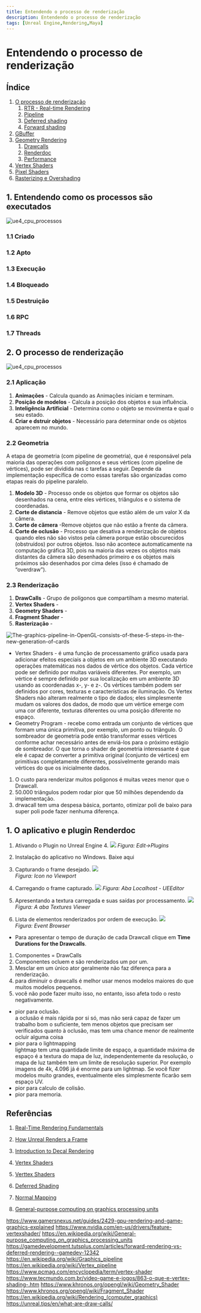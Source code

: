 ```yaml
---
title: Entendendo o processo de renderização
description: Entendendo o processo de renderização
tags: [Unreal Engine,Rendering,Maya]
---
```


# Entendendo o processo de renderização

## Índice
1. [O processo de renderização](#1)
    1. [RTR - Real-time Rendering](#1.1)
    1. [Pipeline](#1.1)
    1. [Deferred shading](#1.1)
    1. [Forward shading](#1.1)    
1. [GBuffer](#2)            
1. [Geometry Rendering](#2)    
    1. [Drawcalls](#2.1)
    1. [Renderdoc](#2.1)    
    1. [Performance](#2.1)        
1. [Vertex Shaders](#3)        
1. [Pixel Shaders](#4)
1. [Rasterizing e Overshading](#3)     

## 1. Entendendo como os processos são executados
![ue4_cpu_processos](imagens/ue4_cpu_processos.jpg)

### 1.1 Criado
### 1.2 Apto
### 1.3 Execução
### 1.4 Bloqueado
### 1.5 Destruição
### 1.6 RPC
### 1.7 Threads

## 2. O processo de renderização
![ue4_cpu_processos](imagens/ue4_gpu_pipeline.jpg)

### 2.1 Aplicação
1. **Animações** - Calcula quando as Animações iniciam e terminam.
1. **Posição de modelos** - Calcula a posição dos objetos e sua influência.
1. **Inteligência Artificial** - Determina como o objeto se movimenta e qual o seu estado.
1. **Criar e dstruir objetos** - Necessário para determinar onde os objetos aparecem no mundo.

### 2.2 Geometria
A etapa de geometria (com pipeline de geometria), que é responsável pela maioria das operações com polígonos e seus vértices (com pipeline de vértices), pode ser dividida nas c tarefas a seguir. Depende da implementação específica de como essas tarefas são organizadas como etapas reais do pipeline paralelo.

1. **Modelo 3D** - Processo onde os objetos que formar os objetos são desenhados na cena, entre eles vértices, triângulos e o sistema de coordenadas.
1. **Corte de distancia** - Remove objetos que estão além de um valor X da câmera.
1. **Corte de câmera** -Remove objetos que não estão a frente da câmera.
1. **Corte de oclusão** - Processo que desativa a renderização de objetos quando eles não são vistos pela câmera porque estão obscurecidos (obstruídos) por outros objetos. Isso não acontece automaticamente na computação gráfica 3D, pois na maioria das vezes os objetos mais distantes da câmera são desenhados primeiro e os objetos mais próximos são desenhados por cima deles (isso é chamado de “overdraw”).

### 2.3 Renderização
1. **DrawCalls** - Grupo de polígonos que compartilham a mesmo material.
1. **Vertex Shaders** - 
1. **Geometry Shaders** -
1. **Fragment Shader** -
1. **Rasterização** -


![The-graphics-pipeline-in-OpenGL-consists-of-these-5-steps-in-the-new-generation-of-cards](imagens/The-graphics-pipeline-in-OpenGL-consists-of-these-5-steps-in-the-new-generation-of-cards.jpg)

- Vertex Shaders - é uma função de processamento gráfico usada para adicionar efeitos especiais a objetos em um ambiente 3D executando operações matemáticas nos dados de vértice dos objetos. Cada vértice pode ser definido por muitas variáveis diferentes. Por exemplo, um vértice é sempre definido por sua localização em um ambiente 3D usando as coordenadas x-, y- e z-. Os vértices também podem ser definidos por cores, texturas e características de iluminação. Os Vertex Shaders não alteram realmente o tipo de dados; eles simplesmente mudam os valores dos dados, de modo que um vértice emerge com uma cor diferente, texturas diferentes ou uma posição diferente no espaço.
- Geometry Program - recebe como entrada um conjunto de vértices que formam uma única primitiva, por exemplo, um ponto ou triângulo. O sombreador de geometria pode então transformar esses vértices conforme achar necessário antes de enviá-los para o próximo estágio de sombreador. O que torna o shader de geometria interessante é que ele é capaz de converter a primitiva original (conjunto de vértices) em primitivas completamente diferentes, possivelmente gerando mais vértices do que os inicialmente dados.

1. O custo para renderizar muitos poligonos é muitas vezes menor que o Drawcall.
1. 50.000 triângulos podem rodar pior que 50 milhões dependendo da implementação.
1. drwacall tem uma despesa básica, portanto, otimizar poli de baixo para super poli pode fazer nenhuma diferença.  

## 1. O aplicativo e plugin Renderdoc
1. Ativando o Plugin no Unreal Engine 4.
  ![](imagens/ue4_renderdoc_plugin.jpg)
  *Figura: Edit->Plugins*  

1. Instalação do aplicativo no Windows.
Baixe aqui
1. Capturando o frame desejado.
  ![](imagens/ue4_renderdoc_plugin_view.jpg)      
  *Figura: Icon no Viewport*  

1. Carregando o frame capturado.
  ![](imagens/ue4_renderdoc.jpg)
  *Figura: Aba Localhost - UEEditor*  

1. Apresentando a textura carregada e suas saídas por processamento.
  ![](imagens/ue4_renderdoc_texture_viewer.jpg)
  *Figura: A aba Textures Viewer*  
1. Lista de elementos renderizados por ordem de execução.
  ![](imagens/ue4_renderdoc_event_browser.jpg)    
  *Figura: Event Browser*  
  - Para apresentar o tempo de duração de cada Drawcall clique em **Time Durations for the Drawcalls**.

1. Componentes = DrawCalls
1. Componentes ocluem e são renderizados um por um.
1. Mesclar em um único ator geralmente não faz diferença para a renderização.
1. para diminuir o drawcalls é melhor usar menos modelos maiores do que muitos modelos pequenos.
1. você não pode fazer muito isso, no entanto, isso afeta todo o resto negativamente.
  - pior para oclusão.   
  a oclusão é mais rápida por si só, mas não será capaz de fazer um trabalho bom o suficiente, tem menos objetos que precisam ser verificados quanto à oclusão, mas tem uma chance menor de realmente ocluir alguma coisa
  - pior para o lightmapping      
  lightmap tem uma quantidade limite de espaço, a quantidade máxima de espaço é a textura do mapa de luz, independentemente da resolução, o mapa de luz também tem um limite de resolução superior.
  Por exemplo imagens de 4k, 4.096 já é enorme para um lightmap.
  Se você fizer modelos muito grandes, eventualmente eles simplesmente ficarão sem espaço UV.
  - pior para calculo de colisão.
  - pior para memoria.




## Referências

1. [Real-Time Rendering Fundamentals](https://www.unrealengine.com/en-US/onlinelearning-courses/real-time-rendering-fundamentals)
1. [How Unreal Renders a Frame](https://interplayoflight.wordpress.com/2017/10/25/how-unreal-renders-a-frame/)
1. [Introduction to Decal Rendering](https://samdriver.xyz/article/decal-render-intro)
1. [Vertex Shaders](https://www.nvidia.com/en-us/drivers/feature-vertexshader/)
1. [Verttex Shaders](https://pt.wikipedia.org/wiki/Vertex_shader)
1. [Deferred Shading](https://learnopengl.com/Advanced-Lighting/Deferred-Shading)
1. [Normal Mapping](https://learnopengl.com/Advanced-Lighting/Normal-Mapping)

1. [General-purpose computing on graphics processing units](https://en.wikipedia.org/wiki/General-purpose_computing_on_graphics_processing_units)

https://www.gamersnexus.net/guides/2429-gpu-rendering-and-game-graphics-explained
https://www.nvidia.com/en-us/drivers/feature-vertexshader/
https://en.wikipedia.org/wiki/General-purpose_computing_on_graphics_processing_units
https://gamedevelopment.tutsplus.com/articles/forward-rendering-vs-deferred-rendering--gamedev-12342
https://en.wikipedia.org/wiki/Graphics_pipeline
https://en.wikipedia.org/wiki/Vertex_pipeline
https://www.pcmag.com/encyclopedia/term/vertex-shader
https://www.tecmundo.com.br/video-game-e-jogos/863-o-que-e-vertex-shading-.htm
https://www.khronos.org/opengl/wiki/Geometry_Shader
https://www.khronos.org/opengl/wiki/Fragment_Shader
https://en.wikipedia.org/wiki/Rendering_(computer_graphics)
https://unreal.tips/en/what-are-draw-calls/
